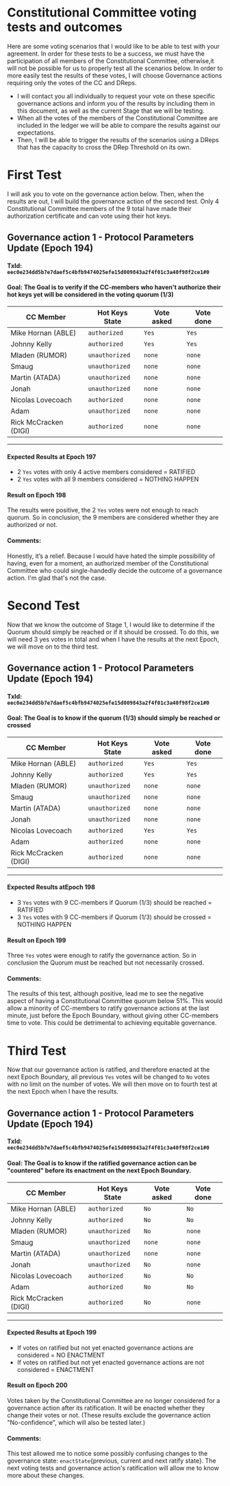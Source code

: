 # Constitutional Committee voting tests and outcomes

Here are some voting scenarios that I would like to be able to test with your agreement. In order for these tests to be a success, 
we must have the participation of all members of the Constitutional Committee, otherwise,it will not be possible for us to properly test all the scenarios below.
In order to more easily test the results of these votes, I will choose Governance actions requiring only the votes of the CC and DReps.
* I will contact you all individually to request your vote on these specific governance actions and inform you of the results by including them in this document, as well as the current Stage that we will be testing.
* When all the votes of the members of the Constitutional Committee are included in the ledger we will be able to compare the results against our expectations.
* Then, I will be able to trigger the results of the scenarios using a DReps that has the capacity to cross the DRep Threshold on its own.
  
# First Test
I will ask you to vote on the governance action below. Then, when the results are out, I will build the governance action of the second test.
Only 4 Constitutional Committee members of the 9 total have made their authorization certificate and can vote using their hot keys. 

## Governance action 1 - Protocol Parameters Update (Epoch 194)
#### TxId: `eec0e234dd5b7e7daef5c4bfb9474025efe15d009843a2f4f01c3a40f98f2ce1#0`
#### Goal: The Goal is to verify if the CC-members who haven't authorize their hot keys yet will be considered in the voting quorum (1/3)

| CC Member             | Hot Keys State  | Vote asked | Vote done |
|-----------------------|-----------------|------------|-----------|
| Mike Hornan (ABLE)    | `authorized`    | `Yes`      | `Yes`     |
| Johnny Kelly          | `authorized`    | `Yes`      | `Yes`     |
| Mladen (RUMOR)        | `unauthorized`  | `none`     | `none`    |
| Smaug                 | `unauthorized`  | `none`     | `none`    |
| Martin (ATADA)        | `unauthorized`  | `none`     | `none`    |
| Jonah                 | `unauthorized`  | `none`     | `none`    |
| Nicolas Lovecoach     | `authorized`    | `none`     | `none`    |
| Adam                  | `unauthorized`  | `none`     | `none`    |
| Rick McCracken (DIGI) | `authorized`    | `none`     | `none`    |
---

#### Expected Results at Epoch 197
- 2 `Yes` votes with only 4 active members considered = RATIFIED
- 2 `Yes` votes with all 9 members considered = NOTHING HAPPEN
#### Result on Epoch 198
The results were positive, the 2 `Yes` votes were not enough to reach quorum. So in conclusion, the 9 members are considered whether they are authorized or not.
#### Comments:
Honestly, it’s a relief. Because I would have hated the simple possibility of having, even for a moment, an authorized member of the Constitutional Committee who could single-handedly decide the outcome of a governance action. I'm glad that's not the case.

# Second Test
Now that we know the outcome of Stage 1, I would like to determine if the Quorum should simply be reached or if it should be crossed.
To do this, we will need 3 yes votes in total and when I have the results at the next Epoch, we will move on to the third test. 

## Governance action 1 - Protocol Parameters Update (Epoch 194)
#### TxId: `eec0e234dd5b7e7daef5c4bfb9474025efe15d009843a2f4f01c3a40f98f2ce1#0`
#### Goal: The Goal is to know if the quorum (1/3) should simply be reached or crossed

| CC Member             | Hot Keys State  | Vote asked | Vote done |
|-----------------------|-----------------|------------|-----------|
| Mike Hornan (ABLE)    | `authorized`    | `Yes`      | `Yes`     |
| Johnny Kelly          | `authorized`    | `Yes`      | `Yes`     |
| Mladen (RUMOR)        | `unauthorized`  | `none`     | `none`    |
| Smaug                 | `unauthorized`  | `none`     | `none`    |
| Martin (ATADA)        | `unauthorized`  | `none`     | `none`    |
| Jonah                 | `unauthorized`  | `none`     | `none`    |
| Nicolas Lovecoach     | `authorized`    | `Yes`      | `Yes`     |
| Adam                  | `authorized`    | `none`     | `none`    |
| Rick McCracken (DIGI) | `authorized`    | `none`     | `none`    |
---

#### Expected Results atEpoch 198
- 3 `Yes` votes with 9 CC-members if Quorum (1/3) should be reached = RATIFIED
- 3 `Yes` votes with 9 CC-members if Quorum (1/3) should be crossed = NOTHING HAPPEN
#### Result on Epoch 199
Three `Yes` votes were enough to ratify the governance action. So in conclusion the Quorum must be reached but not necessarily crossed.
#### Comments:
The results of this test, although positive, lead me to see the negative aspect of having a Constitutional Committee quorum below 51%. 
This would allow a minority of CC-members to ratify governance actions at the last minute, just before the Epoch Boundary, without giving other CC-members time to vote. This could be detrimental to achieving equitable governance.

# Third Test
Now that our governance action is ratified, and therefore enacted at the next Epoch Boundary, all previous `Yes` votes will be changed to `No` votes with no limit on the number of votes. 
We will then move on to fourth test at the next Epoch when I have the results.

## Governance action 1 - Protocol Parameters Update (Epoch 194)
#### TxId: `eec0e234dd5b7e7daef5c4bfb9474025efe15d009843a2f4f01c3a40f98f2ce1#0`
#### Goal: The Goal is to know if the ratified governance action can be "countered" before its enactment on the next Epoch Boundary.

| CC Member             | Hot Keys State  | Vote asked | Vote done |
|-----------------------|-----------------|------------|-----------|
| Mike Hornan (ABLE)    | `authorized`    | `No`       | `No`      |
| Johnny Kelly          | `authorized`    | `No`       | `No`      |
| Mladen (RUMOR)        | `unauthorized`  | `No`       | `none`    |
| Smaug                 | `unauthorized`  | `none`     | `none`    |
| Martin (ATADA)        | `unauthorized`  | `none`     | `none`    |
| Jonah                 | `unauthorized`  | `No`       | `none`    |
| Nicolas Lovecoach     | `authorized`    | `No`       | `No`      |
| Adam                  | `authorized`    | `No`       | `No`      |
| Rick McCracken (DIGI) | `authorized`    | `No`       | `none`    |
---

#### Expected Results at Epoch 199
- If votes on ratified but not yet enacted governance actions are considered = NO ENACTMENT
- If votes on ratified but not yet enacted governance actions are not considered = ENACTMENT
#### Result on Epoch 200
Votes taken by the Constitutional Committee are no longer considered for a governance action after its ratification.
It will be enacted whether they change their votes or not. (These results exclude the governance action "No-confidence", which will also be tested later.)
#### Comments:
This test allowed me to notice some possibly confusing changes to the governance state: `enactState`{previous, current and next ratify state}. The next voting tests and governance action's ratification will allow me to know more about these changes.
